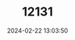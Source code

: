 ---
title: "12131"
category: "Lithasia lima"
draft: false
date: 2024-02-22 13:03:50
languages:
  English: ["Elk River File Snail", "Warty Rocksnail"]
---